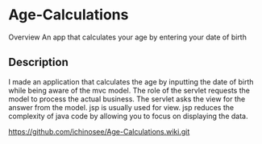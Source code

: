 # Age-Calculations


Overview
An app that calculates your age by entering your date of birth

## Description
I made an application that calculates the age by inputting the date of birth while being aware of the mvc model. The role of the servlet requests the model to process the actual business.
The servlet asks the view for the answer from the model. jsp is usually used for view. jsp reduces the complexity of java code by allowing you to focus on displaying the data.



https://github.com/ichinosee/Age-Calculations.wiki.git

